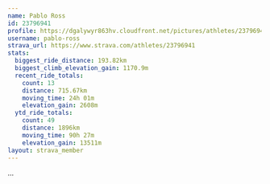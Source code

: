 ```yaml
---
name: Pablo Ross
id: 23796941
profile: https://dgalywyr863hv.cloudfront.net/pictures/athletes/23796941/14615399/1/large.jpg
username: pablo-ross
strava_url: https://www.strava.com/athletes/23796941
stats:
  biggest_ride_distance: 193.82km
  biggest_climb_elevation_gain: 1170.9m
  recent_ride_totals:
    count: 13
    distance: 715.67km
    moving_time: 24h 01m
    elevation_gain: 2608m
  ytd_ride_totals:
    count: 49
    distance: 1896km
    moving_time: 90h 27m
    elevation_gain: 13511m
layout: strava_member
--- 
```

...
